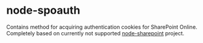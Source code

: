 # node-spoauth

Contains method for acquiring authentication cookies for SharePoint Online.   
Completely based on currently not supported [node-sharepoint](https://github.com/lstak/node-sharepoint) project. 

